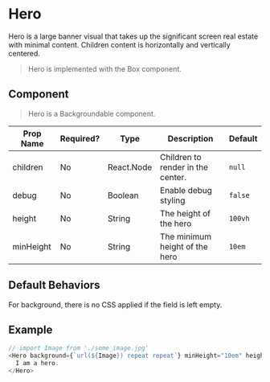 # Hero
Hero is a large banner visual that takes up the significant screen real estate
with minimal content. Children content is horizontally and vertically centered.

> Hero is implemented with the Box component.

## Component
> Hero is a Backgroundable component.

| Prop Name  | Required?  | Type       | Description                         | Default |
| ---------- | ---------- | ---------- | ----------------------------------- | ------- |
| children   | No         | React.Node | Children to render in the center.   | `null`  |
| debug      | No         | Boolean    | Enable debug styling                | `false` |
| height     | No         | String     | The height of the hero              | `100vh` |
| minHeight  | No         | String     | The minimum height of the hero      | `10em`  |

## Default Behaviors
For background, there is no CSS applied if the field is left empty.

## Example
```javascript
// import Image from './some_image.jpg'
<Hero background={`url(${Image}) repeat repeat`} minHeight="10em" height="30em">
  I am a hero.
</Hero>
```
